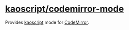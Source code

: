 [kaoscript/codemirror-mode](https://github.com/kaoscript/codemirror-mode)
===============================================================

Provides [kaoscript](https://github.com/kaoscript/kaoscript) mode for [CodeMirror](http://codemirror.net/).